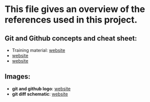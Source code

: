 # This file gives an overview of the references used in this project.

## Git and Github concepts and cheat sheet:
- Training material: [website](https://github.com/vibbits/introduction-github)
- [website](https://education.github.com/git-cheat-sheet-education.pdf)
- [website](https://medium.com/@ramadan123sayed/a-comprehensive-guide-to-git-and-github-from-beginner-to-advanced-with-practical-use-cases-8e1ad98b48db)

## Images:
- **git and github logo**: [website](https://pngimg.com/d/github_PNG65.png)
- **git diff schematic**: [website](https://lafkblogs.wordpress.com/2015/12/08/why-git-diff-shows-nothing/)
 

